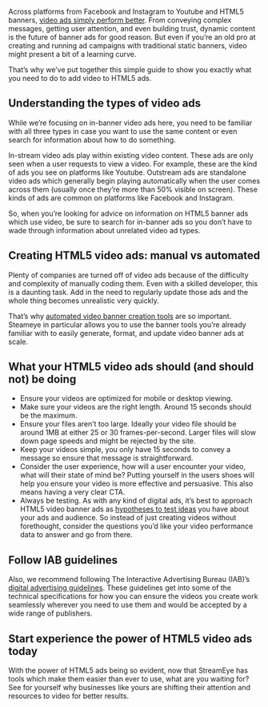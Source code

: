 Across platforms from Facebook and Instagram to Youtube and HTML5 banners, [video ads simply perform better](https://www.brid.tv/video-vs-image-ads-why-videos-perform-better-than-images/). From conveying complex messages, getting user attention, and even building trust, dynamic content is the future of banner ads for good reason. But even if you’re an old pro at creating and running ad campaigns with traditional static banners, video might present a bit of a learning curve.

That’s why we’ve put together this simple guide to show you exactly what you need to do to add video to HTML5 ads.

## Understanding the types of video ads

While we’re focusing on in-banner video ads here, you need to be familiar with all three types in case you want to use the same content or even search for information about how to do something.

In-stream video ads play within existing video content. These ads are only seen when a user requests to view a video. For example, these are the kind of ads you see on platforms like Youtube. Outstream ads are standalone video ads which generally begin playing automatically when the user comes across them (usually once they’re more than 50% visible on screen). These kinds of ads are common on platforms like Facebook and Instagram.

So, when you’re looking for advice on information on HTML5 banner ads which use video, be sure to search for in-banner ads so you don’t have to wade through information about unrelated video ad types.

## Creating HTML5 video ads: manual vs automated

Plenty of companies are turned off of video ads because of the difficulty and complexity of manually coding them. Even with a skilled developer, this is a daunting task. Add in the need to regularly update those ads and the whole thing becomes unrealistic very quickly.

That’s why [automated video banner creation tools](https://streameye.com/blog/Power_Of_Video_Ads) are so important. Steameye in particular allows you to use the banner tools you’re already familiar with to easily generate, format, and update video banner ads at scale.

## What your HTML5 video ads should (and should not) be doing

- Ensure your videos are optimized for mobile or desktop viewing.
- Make sure your videos are the right length. Around 15 seconds should be the maximum.
- Ensure your files aren’t too large. Ideally your video file should be around 1MB at either 25 or 30 frames-per-second. Larger files will slow down page speeds and might be rejected by the site.
- Keep your videos simple, you only have 15 seconds to convey a message so ensure that message is straightforward.
- Consider the user experience, how will a user encounter your video, what will their state of mind be? Putting yourself in the users shoes will help you ensure your video is more effective and persuasive. This also means having a very clear CTA.
- Always be testing. As with any kind of digital ads, it’s best to approach HTML5 video banner ads as [hypotheses to test ideas](https://www.searchenginewatch.com/2013/01/14/how-to-create-a-solid-ppc-testing-hypothesis/) you have about your ads and audience. So instead of just creating videos without forethought, consider the questions you’d like your video performance data to answer and go from there.

## Follow IAB guidelines

Also, we recommend following The Interactive Advertising Bureau (IAB)’s [digital advertising guidelines](https://www.iab.com/wp-content/uploads/2015/11/IAB_Advertising_Display_Mobile_Creative_Guidelines_HTML5_2015.xlsx). These guidelines get into some of the technical specifications for how you can ensure the videos you create work seamlessly wherever you need to use them and would be accepted by a wide range of publishers.

## Start experience the power of HTML5 video ads today

With the power of HTML5 ads being so evident, now that StreamEye has tools which make them easier than ever to use, what are you waiting for? See for yourself why businesses like yours are shifting their attention and resources to video for better results.
